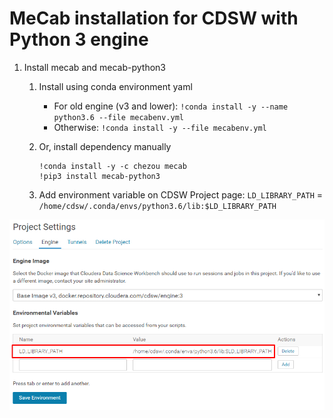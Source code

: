 # MeCab installation for CDSW with Python 3 engine

1. Install mecab and mecab-python3
    1. Install using conda environment yaml
        - For old engine (v3 and lower): `!conda install -y --name python3.6 --file mecabenv.yml`
        - Otherwise: `!conda install -y --file mecabenv.yml`
    2. Or, install dependency manually   
        ```
        !conda install -y -c chezou mecab
        !pip3 install mecab-python3
        ```

    3. Add environment variable on CDSW Project page: `LD_LIBRARY_PATH` = `/home/cdsw/.conda/envs/python3.6/lib:$LD_LIBRARY_PATH`

![](./Screenshot_6.png)
